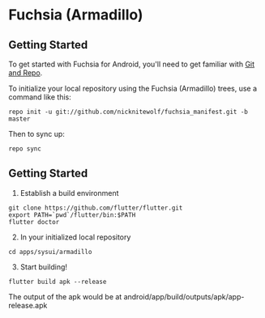 Fuchsia (Armadillo)
===================

Getting Started
---------------

To get started with Fuchsia for Android, you'll need to get
familiar with [Git and Repo](http://source.android.com/source/using-repo.html).

To initialize your local repository using the Fuchsia (Armadillo) trees, use a command like this:

    repo init -u git://github.com/nicknitewolf/fuchsia_manifest.git -b master

Then to sync up:

    repo sync

Getting Started
---------------

1. Establish a build environment
```
git clone https://github.com/flutter/flutter.git
export PATH=`pwd`/flutter/bin:$PATH
flutter doctor
```
2. In your initialized local repository
```
cd apps/sysui/armadillo
```
3. Start building!
```
flutter build apk --release
```

The output of the apk would be at android/app/build/outputs/apk/app-release.apk
